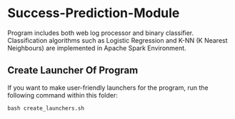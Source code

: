 # Success-Prediction-Module
Program includes both web log processor and binary classifier. Classification algorithms such as Logistic Regression and K-NN (K Nearest Neighbours) are implemented in Apache Spark Environment.

## Create Launcher Of Program

If you want to make user-friendly launchers for the program, run the following command within this folder:
```
bash create_launchers.sh
```
